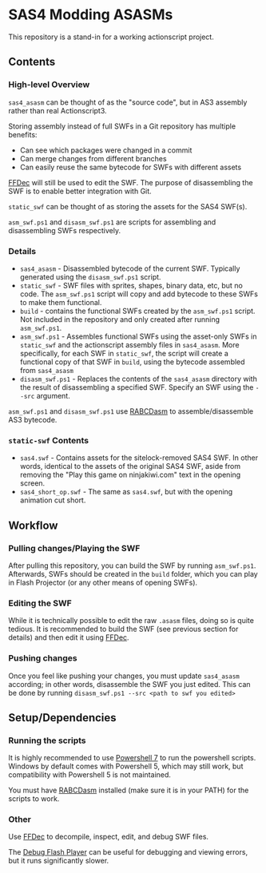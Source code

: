 # SAS4 Modding ASASMs

This repository is a stand-in for a working actionscript project.

## Contents

### High-level Overview

`sas4_asasm` can be thought of as the "source code", but in AS3 assembly rather than real Actionscript3.

Storing assembly instead of full SWFs in a Git repository has multiple benefits:

* Can see which packages were changed in a commit
* Can merge changes from different branches
* Can easily reuse the same bytecode for SWFs with different assets

[FFDec](https://github.com/jindrapetrik/jpexs-decompiler/tree/master) will still be used to edit the SWF. The purpose of disassembling the SWF is to enable better integration with Git.

`static_swf` can be thought of as storing the assets for the SAS4 SWF(s).

`asm_swf.ps1` and `disasm_swf.ps1` are scripts for assembling and disassembling SWFs respectively.

### Details

* `sas4_asasm` - Disassembled bytecode of the current SWF. Typically generated using the `disasm_swf.ps1` script.
* `static_swf` - SWF files with sprites, shapes, binary data, etc, but no code. The `asm_swf.ps1` script will copy and add bytecode to these SWFs to make them functional.
* `build` - contains the functional SWFs created by the `asm_swf.ps1` script. Not included in the repository and only created after running `asm_swf.ps1`.
* `asm_swf.ps1` - Assembles functional SWFs using the asset-only SWFs in `static_swf` and the actionscript assembly files in `sas4_asasm`. More specifically, for each SWF in `static_swf`, the script will create a functional copy of that SWF in `build`, using the bytecode assembled from `sas4_asasm`
* `disasm_swf.ps1` - Replaces the contents of the `sas4_asasm` directory with the result of disassembling a specified SWF. Specify an SWF using the `--src` argument.

`asm_swf.ps1` and `disasm_swf.ps1` use [RABCDasm](https://github.com/CyberShadow/RABCDAsm) to assemble/disassemble AS3 bytecode.

### `static-swf` Contents

* `sas4.swf` - Contains assets for the sitelock-removed SAS4 SWF. In other words, identical to the assets of the original SAS4 SWF, aside from removing the "Play this game on ninjakiwi.com" text in the opening screen.
* `sas4_short_op.swf` - The same as `sas4.swf`, but with the opening animation cut short.

## Workflow

### Pulling changes/Playing the SWF

After pulling this repository, you can build the SWF by running `asm_swf.ps1`. Afterwards, SWFs should be created in the `build` folder, which you can play in Flash Projector (or any other means of opening SWFs).

### Editing the SWF

While it is technically possible to edit the raw `.asasm` files, doing so is quite tedious. It is recommended to build the SWF (see previous section for details) and then edit it using [FFDec](https://github.com/jindrapetrik/jpexs-decompiler/tree/master).

### Pushing changes

Once you feel like pushing your changes, you must update  `sas4_asasm` according; in other words, disassemble the SWF you just edited. This can be done by running `disasm_swf.ps1 --src <path to swf you edited>`

## Setup/Dependencies

### Running the scripts

It is highly recommended to use [Powershell 7](https://learn.microsoft.com/en-us/powershell/scripting/install/installing-powershell-on-windows?view=powershell-7.3) to run the powershell scripts. Windows by default comes with Powershell 5, which may still work, but compatibility with Powershell 5 is not maintained.

You must have [RABCDasm](https://github.com/CyberShadow/RABCDAsm) installed (make sure it is in your PATH) for the scripts to work.

### Other

Use [FFDec](https://github.com/jindrapetrik/jpexs-decompiler/tree/master) to decompile, inspect, edit, and debug SWF files.

The [Debug Flash Player](https://archive.org/details/flashplayer_32_sa_debug_2) can be useful for debugging and viewing errors, but it runs significantly slower.
